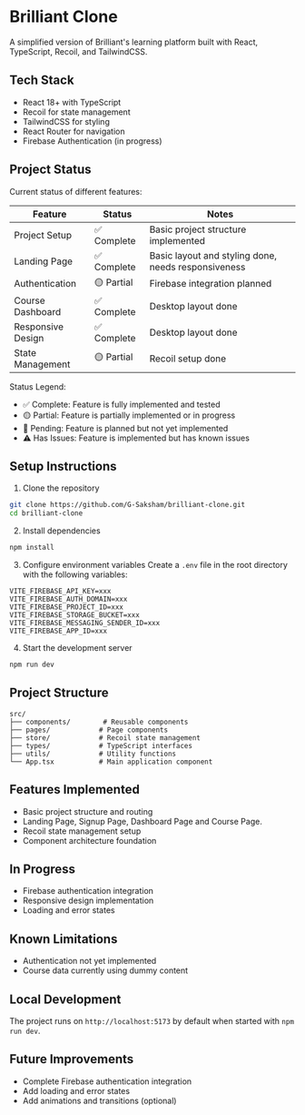 # Brilliant Clone

A simplified version of Brilliant's learning platform built with React, TypeScript, Recoil, and TailwindCSS.

## Tech Stack

- React 18+ with TypeScript
- Recoil for state management
- TailwindCSS for styling
- React Router for navigation
- Firebase Authentication (in progress)

## Project Status

Current status of different features:

| Feature              | Status      | Notes                               |
|---------------------|-------------|-------------------------------------|
| Project Setup       | ✅ Complete | Basic project structure implemented |
| Landing Page        | ✅ Complete  | Basic layout and styling done, needs responsiveness    |
| Authentication      | 🟡 Partial   | Firebase integration planned        |
| Course Dashboard    | ✅ Complete  | Desktop layout done                  |
| Responsive Design   | ✅ Complete  | Desktop layout done                 |
| State Management    | 🟡 Partial  | Recoil setup done                  |

Status Legend:
- ✅ Complete: Feature is fully implemented and tested
- 🟡 Partial: Feature is partially implemented or in progress
- 🔴 Pending: Feature is planned but not yet implemented
- ⚠️ Has Issues: Feature is implemented but has known issues

## Setup Instructions

1. Clone the repository
```bash
git clone https://github.com/G-Saksham/brilliant-clone.git
cd brilliant-clone
```

2. Install dependencies
```bash
npm install
```

3. Configure environment variables
Create a `.env` file in the root directory with the following variables:
```
VITE_FIREBASE_API_KEY=xxx
VITE_FIREBASE_AUTH_DOMAIN=xxx
VITE_FIREBASE_PROJECT_ID=xxx
VITE_FIREBASE_STORAGE_BUCKET=xxx
VITE_FIREBASE_MESSAGING_SENDER_ID=xxx
VITE_FIREBASE_APP_ID=xxx
```

4. Start the development server
```bash
npm run dev
```

## Project Structure

```
src/
├── components/        # Reusable components
├── pages/            # Page components
├── store/            # Recoil state management
├── types/            # TypeScript interfaces
├── utils/            # Utility functions
└── App.tsx           # Main application component
```

## Features Implemented

- Basic project structure and routing
- Landing Page, Signup Page, Dashboard Page and Course Page.
- Recoil state management setup
- Component architecture foundation

## In Progress

- Firebase authentication integration
- Responsive design implementation
- Loading and error states

## Known Limitations

- Authentication not yet implemented
- Course data currently using dummy content

## Local Development

The project runs on `http://localhost:5173` by default when started with `npm run dev`.

## Future Improvements

- Complete Firebase authentication integration
- Add loading and error states
- Add animations and transitions (optional)
